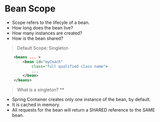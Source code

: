# Bean Scope

- Scope refers to the lifecyle of a bean.
- How long does the bean live?
- How many instances are created?
- How is the bean shared?

> Default Scope: Singleton

```Xml
    <beans ... >
        <bean id="myCoach"
            class="full qualified class name">
            ...
        </bean>
    </beans>
```

> What is a singleton? **

- Spring Container creates only one instance of the bean, by default.
- It is cached in memory.
- All requests for the bean will return a SHARED reference to the SAME bean.
